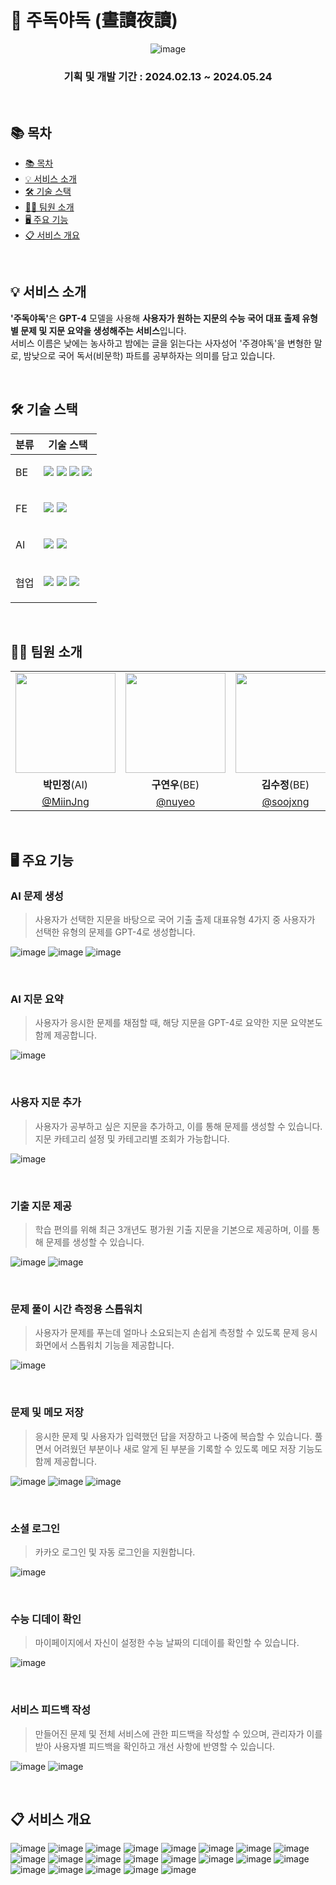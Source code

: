 # 📖 주독야독 (晝讀夜讀)
<div align="center">
  
![image](https://github.com/nuyeo/JudokYadokTemp/assets/104813592/00ac4d9e-0a3a-4e58-9de7-2132c3971d3c)<br>
<h3>기획 및 개발 기간 : 2024.02.13 ~ 2024.05.24</h3>
</div>
<br>

## 📚 목차

- [📚 목차](#-목차)
- [💡 서비스 소개](#-서비스-소개)
- [🛠 기술 스택](#-기술-스택)
- [👩‍💻 팀원 소개](#-팀원-소개)
- [🖥 주요 기능](#-주요-기능)
- [📋 서비스 개요](#-서비스-개요)
  
<br />

## 💡 서비스 소개

<b>'주독야독'</b>은 <b>GPT-4</b> 모델을 사용해 <b>사용자가 원하는 지문의 수능 국어 대표 출제 유형별 문제 및 지문 요약을 생성해주는 서비스</b>입니다.<br>
서비스 이름은 낮에는 농사하고 밤에는 글을 읽는다는 사자성어 '주경야독'을 변형한 말로, 밤낮으로 국어 독서(비문학) 파트를 공부하자는 의미를 담고 있습니다.

<br />

## 🛠 기술 스택

<table>
    <thead>
        <tr>
            <th>분류</th>
            <th>기술 스택</th>
        </tr>
    </thead>
    <tbody>
        <tr>
            <td>
                  <p>BE</p>
            </td>
            <td>
                  <img src="https://img.shields.io/badge/Node.js-5FA04E?style=flat&logo=Node.js&logoColor=white"/>
                  <img src="https://img.shields.io/badge/Express.js-000000?style=flat&logo=express&logoColor=white"/>
                  <img src="https://img.shields.io/badge/MySQL-4479A1?style=flat&logo=mysql&logoColor=white"/>
                  <img src="https://img.shields.io/badge/MariaDB-003545?style=flat&logo=mariadb&logoColor=white"/>
            </td>
        </tr>
        <tr>
            <td>
                <p>FE</p>
            </td>
            <td>
              <img src="https://img.shields.io/badge/EJS-B4CA65?&logo=ejs&logoColor=000000">
              <img src="https://img.shields.io/badge/Android Studio-3DDC84?logo=androidstudio&logoColor=white">
            </td>
        </tr>
       <tr>
            <td>
                  <p>AI</p>
            </td>
            <td>
                  <img src="https://img.shields.io/badge/python-3776AB?style=flat&logo=python&logoColor=white"/>
                  <img src="https://img.shields.io/badge/openai-00B388?style=flat&logo=openai&logoColor=white"/>
            </td>
        </tr>
        <tr>
            <td>
                <p>협업</p>
            </td>
            <td>
                <img src="https://img.shields.io/badge/Notion-000000?logo=Notion">
                <img src="https://img.shields.io/badge/Figma-F24E1E?logo=Figma&logoColor=ffffff">
                <img src="https://img.shields.io/badge/Discord-5865F2?logo=Discord&logoColor=white">
            </td>
        </tr>
    </tbody>

</table>

<br />

## 👩‍💻 팀원 소개

  <table>
    <tr>
      <td align="center"><img src="https://avatars.githubusercontent.com/u/143929569?v=4" width="160"></td>
      <td align="center"><img src="https://avatars.githubusercontent.com/u/104813592?v=4" width="160"></td>
      <td align="center"><img src="https://avatars.githubusercontent.com/u/141158150?v=4" width="160"></td>
      <td align="center"><img src="https://avatars.githubusercontent.com/u/90694063?v=4" width="160"></td>
    </tr>
    <tr>
      <td align="center"><b>박민정</b>(AI)</td>
      <td align="center"><b>구연우</b>(BE)</td>
      <td align="center"><b>김수정</b>(BE)</td>
      <td align="center"><b>박혜정</b>(FE)</td>
    </tr>
    <tr>
      <td align="center"><a href="https://github.com/MiinJng" target="_blank">@MiinJng</a></td>
      <td align="center"><a href="https://github.com/nuyeo" target="_blank">@nuyeo</a></td>
      <td align="center"><a href="https://github.com/soojxng" target="_blank">@soojxng</a></td>
      <td align="center"><a href="https://github.com/yummpotato" target="_blank">@yummpotato</a></td>
    </tr>
  </table>

<br />

## 🖥 주요 기능

### AI 문제 생성

> 사용자가 선택한 지문을 바탕으로 국어 기출 출제 대표유형 4가지 중 사용자가 선택한 유형의 문제를 GPT-4로 생성합니다.

![image](https://github.com/nuyeo/JudokYadokTemp/assets/104813592/6dbef693-b2f1-415d-a1ad-8fab72ea22a4)
![image](https://github.com/nuyeo/JudokYadokTemp/assets/104813592/545aa001-aa15-4da9-b10e-687629ff64b4)
![image](https://github.com/nuyeo/JudokYadokTemp/assets/104813592/7a8f0214-c660-4a45-9142-036c3d190fe0)

<br />

### AI 지문 요약

> 사용자가 응시한 문제를 채점할 때, 해당 지문을 GPT-4로 요약한 지문 요약본도 함께 제공합니다.

![image](https://github.com/nuyeo/JudokYadokTemp/assets/104813592/660bce95-981d-4809-b159-361d1dc65ff1)

<br />

### 사용자 지문 추가

> 사용자가 공부하고 싶은 지문을 추가하고, 이를 통해 문제를 생성할 수 있습니다. 지문 카테고리 설정 및 카테고리별 조회가 가능합니다.

![image](https://github.com/nuyeo/JudokYadokTemp/assets/104813592/b8b25425-952e-413d-a0d6-078202dc1b8f)

<br />

### 기출 지문 제공

> 학습 편의를 위해 최근 3개년도 평가원 기출 지문을 기본으로 제공하며, 이를 통해 문제를 생성할 수 있습니다.

![image](https://github.com/nuyeo/JudokYadokTemp/assets/104813592/6e08ee71-dbfc-4ad3-b5d0-eb9611161ccd)
![image](https://github.com/nuyeo/JudokYadokTemp/assets/104813592/457c53ce-b06f-4ca1-a0fc-3cf57872eeb7)

<br />

### 문제 풀이 시간 측정용 스톱워치

> 사용자가 문제를 푸는데 얼마나 소요되는지 손쉽게 측정할 수 있도록 문제 응시 화면에서 스톱워치 기능을 제공합니다.

![image](https://github.com/nuyeo/JudokYadokTemp/assets/104813592/255b9b35-a040-43c6-9c0a-4c59445fabb9)

<br />

### 문제 및 메모 저장

> 응시한 문제 및 사용자가 입력했던 답을 저장하고 나중에 복습할 수 있습니다. 풀면서 어려웠던 부분이나 새로 알게 된 부분을 기록할 수 있도록 메모 저장 기능도 함께 제공합니다.

![image](https://github.com/nuyeo/JudokYadokTemp/assets/104813592/6a52f10a-b8da-45ea-8391-4ab1185eff02)
![image](https://github.com/nuyeo/JudokYadokTemp/assets/104813592/d2f2b034-2f10-4210-b52a-541560a1901f)
![image](https://github.com/nuyeo/JudokYadokTemp/assets/104813592/ba2229c1-56d9-44fe-ae8b-386a3cbfa67d)

<br />

### 소셜 로그인

> 카카오 로그인 및 자동 로그인을 지원합니다.
 
![image](https://github.com/nuyeo/JudokYadokTemp/assets/104813592/b798faa2-5e2b-48fc-a53a-632ee7530e4f)

<br />

### 수능 디데이 확인

> 마이페이지에서 자신이 설정한 수능 날짜의 디데이를 확인할 수 있습니다.

![image](https://github.com/nuyeo/JudokYadokTemp/assets/104813592/6964963b-c442-4478-88be-e0c318183e24)

<br />

### 서비스 피드백 작성

> 만들어진 문제 및 전체 서비스에 관한 피드백을 작성할 수 있으며, 관리자가 이를 받아 사용자별 피드백을 확인하고 개선 사항에 반영할 수 있습니다.

![image](https://github.com/nuyeo/JudokYadokTemp/assets/104813592/9140ce6b-77c2-4c1a-9937-2047048bb79d)
![image](https://github.com/nuyeo/JudokYadokTemp/assets/104813592/9525799f-2551-4d0c-95ef-262c56be6f6b)

<br />

## 📋 서비스 개요

![image](https://github.com/nuyeo/JudokYadokTemp/assets/104813592/65349ccc-85a1-40a1-9436-cd4dc3bcc050)
![image](https://github.com/nuyeo/JudokYadokTemp/assets/104813592/d4469e27-4f31-4d94-933d-4170eb8b0654)
![image](https://github.com/nuyeo/JudokYadokTemp/assets/104813592/eb4c34a7-6924-4f08-9ad7-faaa75bc1eac)
![image](https://github.com/nuyeo/JudokYadokTemp/assets/104813592/4b307dfe-a396-4bb8-b69a-f596add8bb59)
![image](https://github.com/nuyeo/JudokYadokTemp/assets/104813592/39afd570-48b1-4cdf-9fc6-1bce0ab9c2ba)
![image](https://github.com/nuyeo/JudokYadokTemp/assets/104813592/ac7209d1-184f-4125-bf40-1e32fc1591a6)
![image](https://github.com/nuyeo/JudokYadokTemp/assets/104813592/de3e9fa7-0297-4566-8819-b80d68e58c4c)
![image](https://github.com/nuyeo/JudokYadokTemp/assets/104813592/b3fc4421-af20-40ea-979f-2ed362fe4331)
![image](https://github.com/nuyeo/JudokYadokTemp/assets/104813592/f30edbb4-1672-4296-9705-93a3c9ad545a)
![image](https://github.com/nuyeo/JudokYadokTemp/assets/104813592/8fda6516-5e9b-44c4-b7fd-1da7fee8b3b3)
![image](https://github.com/nuyeo/JudokYadokTemp/assets/104813592/18badfbb-cabb-421e-b94b-ef3c9fc23629)
![image](https://github.com/nuyeo/JudokYadokTemp/assets/104813592/b1ccdb1b-345f-4fec-b73d-888f7a8d69c3)
![image](https://github.com/nuyeo/JudokYadokTemp/assets/104813592/e9c6a455-8a17-4194-9654-ee8c4a2bdfea)
![image](https://github.com/nuyeo/JudokYadokTemp/assets/104813592/bce81737-1dc2-424a-b853-9ac0d00e0005)
![image](https://github.com/nuyeo/JudokYadokTemp/assets/104813592/78c192af-66b1-492b-89f9-503ea282aada)
![image](https://github.com/nuyeo/JudokYadokTemp/assets/104813592/e3e869f9-c893-4a21-ab88-c985988cba52)
![image](https://github.com/nuyeo/JudokYadokTemp/assets/104813592/c48bd537-2a3d-4bf2-b84c-8b3d760b586d)
![image](https://github.com/nuyeo/JudokYadokTemp/assets/104813592/246f364f-0b3e-47a6-be00-bc7665ccb1e6)
![image](https://github.com/nuyeo/JudokYadokTemp/assets/104813592/f4e2e601-5a88-40d8-a818-176c579ba698)
![image](https://github.com/nuyeo/JudokYadokTemp/assets/104813592/2cd5fb4f-3f2c-43b4-91a6-cfa9ca95eb1c)
![image](https://github.com/nuyeo/JudokYadokTemp/assets/104813592/3cbff642-0769-4992-8719-01994e97b698)


<br />
